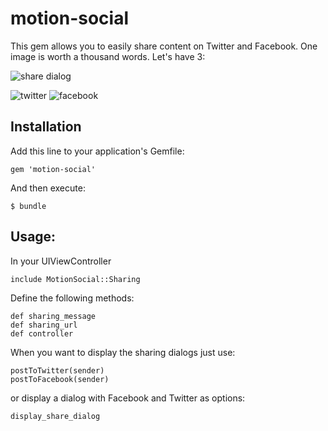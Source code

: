 # motion-social

This gem allows you to easily share content on Twitter and Facebook. One image is worth a thousand words. Let's have 3: 

![share dialog](https://raw.github.com/ivanacostarubio/motion-social/master/resources/share_dialog.png)

![twitter](https://raw.github.com/ivanacostarubio/motion-social/master/resources/twitter.png) ![facebook](https://raw.github.com/ivanacostarubio/motion-social/master/resources/facebook.png)

## Installation

Add this line to your application's Gemfile:

    gem 'motion-social'

And then execute:

    $ bundle


## Usage:

In your UIViewController

    include MotionSocial::Sharing

Define the following methods:

    def sharing_message
    def sharing_url
    def controller

When you want to display the sharing dialogs just use: 

    postToTwitter(sender)
    postToFacebook(sender)

or display a dialog with Facebook and Twitter as options:

    display_share_dialog
